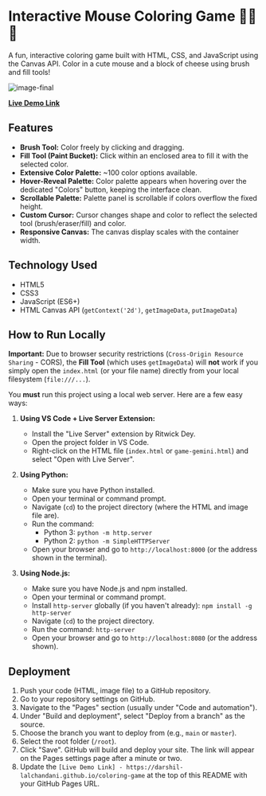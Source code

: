 # Interactive Mouse Coloring Game 🎨🐭🧀

A fun, interactive coloring game built with HTML, CSS, and JavaScript using the Canvas API. Color in a cute mouse and a block of cheese using brush and fill tools!

![image-final](https://github.com/user-attachments/assets/420f9fb5-d83d-4c3f-9a2f-686bda4a890c)


**[Live Demo Link](https://darshil-lalchandani.github.io/coloring-game/)** 

## Features

*   **Brush Tool:** Color freely by clicking and dragging.
*   **Fill Tool (Paint Bucket):** Click within an enclosed area to fill it with the selected color.
*   **Extensive Color Palette:** ~100 color options available.
*   **Hover-Reveal Palette:** Color palette appears when hovering over the dedicated "Colors" button, keeping the interface clean.
*   **Scrollable Palette:** Palette panel is scrollable if colors overflow the fixed height.
*   **Custom Cursor:** Cursor changes shape and color to reflect the selected tool (brush/eraser/fill) and color.
*   **Responsive Canvas:** The canvas display scales with the container width.

## Technology Used

*   HTML5
*   CSS3
*   JavaScript (ES6+)
*   HTML Canvas API (`getContext('2d')`, `getImageData`, `putImageData`)

## How to Run Locally

**Important:** Due to browser security restrictions (`Cross-Origin Resource Sharing` - CORS), the **Fill Tool** (which uses `getImageData`) will **not** work if you simply open the `index.html` (or your file name) directly from your local filesystem (`file:///...`).

You **must** run this project using a local web server. Here are a few easy ways:

1.  **Using VS Code + Live Server Extension:**
    *   Install the "Live Server" extension by Ritwick Dey.
    *   Open the project folder in VS Code.
    *   Right-click on the HTML file (`index.html` or `game-gemini.html`) and select "Open with Live Server".

2.  **Using Python:**
    *   Make sure you have Python installed.
    *   Open your terminal or command prompt.
    *   Navigate (`cd`) to the project directory (where the HTML and image file are).
    *   Run the command:
        *   Python 3: `python -m http.server`
        *   Python 2: `python -m SimpleHTTPServer`
    *   Open your browser and go to `http://localhost:8000` (or the address shown in the terminal).

3.  **Using Node.js:**
    *   Make sure you have Node.js and npm installed.
    *   Open your terminal or command prompt.
    *   Install `http-server` globally (if you haven't already): `npm install -g http-server`
    *   Navigate (`cd`) to the project directory.
    *   Run the command: `http-server`
    *   Open your browser and go to `http://localhost:8080` (or the address shown).

## Deployment

1.  Push your code (HTML, image file) to a GitHub repository.
2.  Go to your repository settings on GitHub.
3.  Navigate to the "Pages" section (usually under "Code and automation").
4.  Under "Build and deployment", select "Deploy from a branch" as the source.
5.  Choose the branch you want to deploy from (e.g., `main` or `master`).
6.  Select the root folder (`/root`).
7.  Click "Save". GitHub will build and deploy your site. The link will appear on the Pages settings page after a minute or two.
8.  Update the `[Live Demo Link] - https://darshil-lalchandani.github.io/coloring-game` at the top of this README with your GitHub Pages URL.

